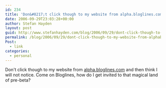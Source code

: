 ```yaml
---
id: 234
title: 'Don&#8217;t click though to my website from alpha.bloglines.com and then think I will not notice'
date: 2006-09-29T23:03:28+00:00
author: Stefan Hayden
layout: post
guid: http://www.stefanhayden.com/blog/2006/09/29/dont-click-though-to-my-website-from-alphabloglinescom-and-then-think-i-will-not-notice/
permalink: /blog/2006/09/29/dont-click-though-to-my-website-from-alphabloglinescom-and-then-think-i-will-not-notice/
Post:
  - link
categories:
  - personal
---
```

<p>Don't click though to my website from <a href="http://alpha.bloglines.com">alpha.bloglines.com</a> and then think I will not notice. Come on Bloglines, how do I get invited to that magical land of pre-beta?
</p>
